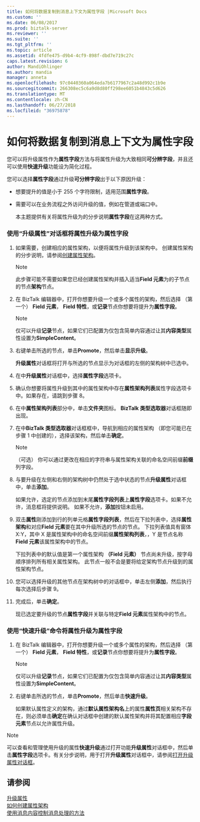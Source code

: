 ```yaml
---
title: 如何将数据复制到消息上下文为属性字段 |Microsoft Docs
ms.custom: ''
ms.date: 06/08/2017
ms.prod: biztalk-server
ms.reviewer: ''
ms.suite: ''
ms.tgt_pltfrm: ''
ms.topic: article
ms.assetid: 4fdfe475-d9b4-4cf9-898f-dbd7e719c27c
caps.latest.revision: 6
author: MandiOhlinger
ms.author: mandia
manager: anneta
ms.openlocfilehash: 97c0440360a064eda7b6177967c2a48d992c1b9e
ms.sourcegitcommit: 266308ec5c6a9d8d80ff298ee6051b4843c5d626
ms.translationtype: MT
ms.contentlocale: zh-CN
ms.lasthandoff: 06/27/2018
ms.locfileid: "36975878"
---
```

# <a name="how-to-copy-data-to-the-message-context-as-property-fields"></a>如何将数据复制到消息上下文为属性字段
您可以将升级属性作为**属性字段**方法与将属性升级为大致相同**可分辨字段**，并且还可以使用**快速升级**功能设为简化过程。  
  
 您可以选择**属性字段**通过升级**可分辨字段**出于以下原因升级：  
  
- 想要提升的值是小于 255 个字符限制，适用范围**属性字段**。  
  
- 需要可以在业务流程之外访问升级的值，例如在管道或端口中。  
  
  本主题提供有关将属性升级为的分步说明**属性字段**在这两种方式。  
  
### <a name="to-promote-a-property-as-a-property-field-using-the-promote-properties-dialog-box"></a>使用“升级属性”对话框将属性升级为属性字段  
  
1.  如果需要，创建相应的属性架构，以便将属性升级到该架构中。 创建属性架构的分步说明，请参阅[创建属性架构](../core/how-to-create-property-schemas.md)。  
  
    > [!NOTE]
    >  此步骤可能不需要如果您已经创建属性架构并插入适当**Field 元素**为的子节点的节点**架构**节点。  
  
2.  在 BizTalk 编辑器中，打开你想要升级一个或多个属性的架构，然后选择 （第一个） **Field 元素**， **Field 特性**，或**记录**节点你想要将提升为**属性字段**。  
  
    > [!NOTE]
    >  仅可以升级**记录**节点，如果它们已配置为仅包含简单内容通过让其**内容类型**属性设置为**SimpleContent**。  
  
3.  右键单击所选的节点，单击**Promote**，然后单击**显示升级**。  
  
     **升级属性**对话框将打开与所选的节点显示为对话框的左侧的架构树中已选中。  
  
4.  在中**升级属性**对话框中，选择**属性字段**选项卡。  
  
5.  确认你想要将属性升级到其中的属性架构中存在**属性架构列表**属性字段选项卡中。如果存在，请跳到步骤 8。  
  
6.  在中**属性架构列表**部分中，单击**文件夹**图标。 **BizTalk 类型选取器**对话框随即出现。  
  
7.  在中**BizTalk 类型选取器**对话框框中，导航到相应的属性架构 （即您可能已在步骤 1 中创建的），选择该架构，然后单击**确定**。  
  
    > [!NOTE]
    >  （可选） 你可以通过更改在相应的字符串与属性架构关联的命名空间前缀**前缀**列字段。  
  
8.  与要升级在左侧和右侧的架构树中仍然处于选中状态的节点**升级属性**对话框中，单击**添加**。  
  
     如果允许，选定的节点添加到末尾**属性字段列表**上**属性字段**选项卡。如果不允许，消息框将提供说明。 如果不允许，**添加**按钮未启用。  
  
9. 双击**属性**刚添加到行的列单元格**属性字段列表**，然后在下拉列表中，选择**属性架构**和对应**Field 元素**要在其中升级所选的节点的节点。 下拉列表值具有窗体 X:Y，其中 X 是属性架构中的命名空间前缀**属性架构列表**，，Y 是节点名称**Field 元素**该属性架构中的节点。  
  
     下拉列表中的默认值是第一个属性架构 **（Field 元素）** 节点尚未升级，按字母顺序排列所有相关属性架构。 此节点一般不会是要将给定架构节点升级到的属性架构节点。  
  
10. 您可以选择升级的其他节点在架构树中的对话框中，单击左侧**添加**，然后执行每次选择后步骤 9。  
  
11. 完成后，单击**确定**。  
  
     现已选定要升级的节点**属性字段**并关联与特定**Field 元素**属性架构中的节点。  
  
### <a name="to-promote-a-property-as-a-property-field-using-the-quick-promotion-command"></a>使用“快速升级”命令将属性升级为属性字段  
  
1.  在 BizTalk 编辑器中，打开你想要升级一个或多个属性的架构，然后选择 （第一个） **Field 元素**， **Field 特性**，或**记录**节点你想要将提升为**属性字段**。  
  
    > [!NOTE]
    >  仅可以升级**记录**节点，如果它们已配置为仅包含简单内容通过让其**内容类型**属性设置为**SimpleContent**。  
  
2.  右键单击所选的节点，单击**Promote**，然后单击**快速升级**。  
  
     如果默认属性定义的架构，通过**默认属性架构名**上的属性**属性页**相关架构不存在，则必须单击**确定**在确认对话框中创建的默认属性架构并将其配置相应**字段元素**节点以允许属性升级。  
  
> [!NOTE]
>  可以查看和管理使用升级的属性**快速升级**通过打开功能**升级属性**对话框中，然后单击**属性字段**选项卡。有关分步说明，用于打开**升级属性**对话框中，请参阅[打开升级属性对话框](../core/how-to-open-the-promote-properties-dialog-box.md)。  
  
## <a name="see-also"></a>请参阅  
 [升级属性](../core/promoting-properties.md)   
 [如何创建属性架构](../core/how-to-create-property-schemas.md)   
 [使用消息内容控制消息处理的方法](../core/ways-to-use-message-content-to-control-message-processing.md)